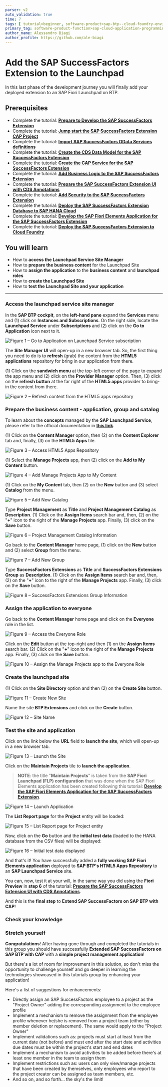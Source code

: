```yaml
---
parser: v2
auto_validation: true
time: 7
tags: [ tutorial>beginner, software-product>sap-btp--cloud-foundry-environment]
primary_tag: software-product-function>sap-cloud-application-programming-model
author_name: Alessandro Biagi
author_profile: https://github.com/ale-biagi
---
```


# Add the SAP SuccessFactors Extension to the Launchpad
<!-- description --> In this last phase of the development journey you will finally add your deployed extension to an SAP Fiori Launchpad on BTP.

## Prerequisites
 - Complete the tutorial: [**Prepare to Develop the SAP SuccessFactors Extension**](cap-extend-sfsf-intro)
 - Complete the tutorial: [**Jump start the SAP SuccessFactors Extension CAP Project**](cap-extend-sfsf-jumpstart)
 - Complete the tutorial: [**Import SAP SuccessFactors OData Services definitions**](cap-extend-sfsf-import-services)
 - Complete the tutorial: [**Create the CDS Data Model for the SAP SuccessFactors Extension**](cap-extend-sfsf-data-model)
 - Complete the tutorial: [**Create the CAP Service for the SAP SuccessFactors Extension**](cap-extend-sfsf-create-service)
 - Complete the tutorial: [**Add Business Logic to the SAP SuccessFactors Extension**](cap-extend-sfsf-add-logic)
 - Complete the tutorial: [**Prepare the SAP SuccessFactors Extension UI with CDS Annotations**](cap-extend-sfsf-ui-annotations)
 - Complete the tutorial: [**Add Security to the SAP SuccessFactors Extension**](cap-extend-sfsf-add-security)
 - Complete the tutorial: [**Deploy the SAP SuccessFactors Extension Database to SAP HANA Cloud**](cap-extend-sfsf-deploy-hc)
 - Complete the tutorial: [**Develop the SAP Fiori Elements Application for the SAP SuccessFactors Extension**](cap-extend-sfsf-fiori-elements)
 - Complete the tutorial: [**Deploy the SAP SuccessFactors Extension to Cloud Foundry**](cap-extend-sfsf-deploy-cf)

## You will learn
  - How to **access the Launchpad Service Site Manager**
  - How to **prepare the business content** for the Launchpad Site
  - How to **assign the application** to the **business content** and **launchpad roles**
  - How to **create the Launchpad Site**
  - How to **test the Launchpad Site and your application**

---

### Access the launchpad service site manager


In the **SAP BTP cockpit**, on the **left-hand pane** expand the **Services** menu and (1) click on **Instances and Subscriptions**. On the right side, locate the **Launchpad Service** under **Subscriptions** and (2) click on the **Go to Application** icon next to it.

![Figure 1 – Go to Application on Launchpad Service subscription](launch-service.png)

The **Site Manager UI** will open-up in a new browser tab. So, the first thing you need to do is to **refresh** (grab) the content from the **HTML5 applications** repository for bring in our application from there.

(1) Click on the **sandwich menu** at the top-left corner of the page to expand the app menu and (2) click on the **Provider Manager** option. Then, (3) click on the **refresh button** at the far right of the **HTML5 apps** provider to bring-in the content from there.

![Figure 2 – Refresh content from the HTML5 apps repository](refresh-content.png)


### Prepare the business content - application, group and catalog


To learn about the **concepts** managed by the **SAP Launchpad Service**, please refer to the official documentation in [**this link**](https://help.sap.com/viewer/8c8e1958338140699bd4811b37b82ece/Cloud/en-US/3f619a13ca2a4a59a14bec8507c3fb69.html).

(1) Click on the **Content Manager** option, then (2) on the **Content Explorer** tab and, finally, (3) on the **HTML5 Apps** tile.

![Figure 3 – Access HTML5 Apps Repository](access-repo.png)

(1) Select the **Manage Projects** app, then (2) click on the **Add to My Content** button.

![Figure 4 – Add Manage Projects App to My Content](add-app.png)

(1) Click on the **My Content** tab, then (2) on the **New** button and (3) select **Catalog** from the menu.

![Figure 5 – Add New Catalog](add-catalog.png)

Type **Project Management** as **Title** and **Project Management Catalog** as **Description**. (1) Click on the **Assign Items** search bar and, then, (2) on the "**+**" icon to the right of the **Manage Projects** app. Finally, (3) click on the **Save** button.

![Figure 6 – Project Management Catalog Information](catalog-info.png)

Go back to the **Content Manager** home page, (1) click on the **New** button and (2) select **Group** from the menu.

![Figure 7 – Add New Group](add-group.png)

Type **SuccessFactors Extensions** as **Title** and **SuccessFactors Extensions Group** as **Description**. (1) Click on the **Assign Items** search bar and, then, (2) on the "**+**" icon to the right of the **Manage Projects** app. Finally, (3) click on the **Save** button.

![Figure 8 – SuccessFactors Extensions Group Information](group-info.png)


### Assign the application to everyone


Go back to the **Content Manager** home page and click on the **Everyone** role in the list.

![Figure 9 – Access the Everyone Role](access-role.png)

Click on the **Edit** button at the top-right and then (1) on the **Assign Items** search bar. (2) Click on the "**+**" icon to the right of the **Manage Projects** app. Finally, (3) click on the **Save** button.

![Figure 10 – Assign the Manage Projects app to the Everyone Role](assign-app.png)


### Create the launchpad site


(1) Click on the **Site Directory** option and then (2) on the **Create Site** button.

![Figure 11 – Create New Site](create-site.png)

Name the site **BTP Extensions** and click on the **Create** button.

![Figure 12 – Site Name](site-name.png)


### Test the site and application


Click on the link below the **URL** field to **launch the site**, which will open-up in a new browser tab.

![Figure 13 – Launch the Site](launch-site.png)

Click on the **Maintain Projects** tile to **launch the application**.

> **NOTE**: the title "**Maintain Projects**" is taken from the **SAP Fiori Launchpad (FLP) configuration** that was done when the SAP Fiori Elements application has been created following this tutorial: [**Develop the SAP Fiori Elements Application for the SAP SuccessFactors Extension**](cap-extend-sfsf-fiori-elements).

![Figure 14 – Launch Application](launch-app.png)

The **List Report page** for the **Project** entity will be loaded:

![Figure 15 – List Report page for Project entity](list-report.png)

Now, click on the **Go** button and the **initial test data** (loaded to the HANA database from the CSV files) will be displayed:

![Figure 16 – Initial test data displayed](test-data.png)

And that's it! You have successfully added a **fully working SAP Fiori Elements application** deployed to **SAP BTP's HTML5 Apps Repository** to an **SAP Launchpad Service** site.

You can, now, test it at your will, in the same way you did using the **Fiori Preview** in **step 6** of the tutorial: [**Prepare the SAP SuccessFactors Extension UI with CDS Annotations**](cap-extend-sfsf-ui-annotations).

And this is the **final step** to **Extend SAP SuccessFactors on SAP BTP with CAP**!


### Check your knowledge




### Stretch yourself


**Congratulations**! After having gone through and completed the tutorials in this group you should have successfully **Extended SAP SuccessFactors on SAP BTP with CAP** with a **simple project management application**!

But there's a lot of room for improvement in this solution, so don't miss the opportunity to challenge yourself and go deeper in learning the technologies showcased in this tutorials group by enhancing your application!

Here's a list of suggestions for enhancements:

- Directly assign an SAP SuccessFactors employee to a project as the "Project Owner" adding the corresponding assignment to the employee profile
- Implement a mechanism to remove the assignment from the employee profile whenever he/she is removed from a project team (either by member deletion or replacement). The same would apply to the "Project Owner"
- Implement validations such as: projects must start at least from the current date (not before) and must end after the start date and activities due dates must be within the project's start and end dates
- Implement a mechanism to avoid activities to be added before there's at least one member in the team to assign them
- Implement restrictions such as: users can only view/manage projects that have been created by themselves, only employees who report to the project creator can be assigned as team members, etc.
- And so on, and so forth… the sky's the limit!

